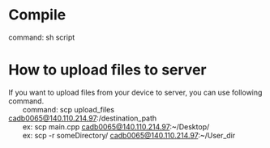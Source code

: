# Compile
  command: sh script
# How to upload files to server
  If you want to upload files from your device to server, you can use following command.  
  &emsp;&emsp;command: scp upload_files cadb0065@140.110.214.97:/destination_path  
  &emsp;&emsp;ex: scp main.cpp cadb0065@140.110.214.97:~/Desktop/  
  &emsp;&emsp;ex: scp -r someDirectory/ cadb0065@140.110.214.97:\~/User_dir
